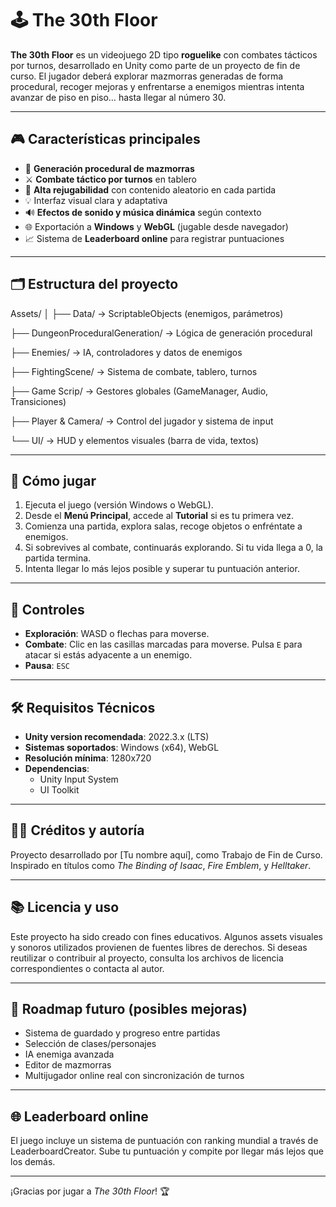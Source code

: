 # 🕹️ The 30th Floor

**The 30th Floor** es un videojuego 2D tipo **roguelike** con combates tácticos por turnos, desarrollado en Unity como parte de un proyecto de fin de curso. El jugador deberá explorar mazmorras generadas de forma procedural, recoger mejoras y enfrentarse a enemigos mientras intenta avanzar de piso en piso… hasta llegar al número 30.

---

## 🎮 Características principales

- 🧩 **Generación procedural de mazmorras**
- ⚔️ **Combate táctico por turnos** en tablero
- 🔁 **Alta rejugabilidad** con contenido aleatorio en cada partida
- 💡 Interfaz visual clara y adaptativa
- 🔊 **Efectos de sonido y música dinámica** según contexto
- 🌐 Exportación a **Windows** y **WebGL** (jugable desde navegador)
- 📈 Sistema de **Leaderboard online** para registrar puntuaciones

---

## 🗂️ Estructura del proyecto

Assets/
│
├── Data/ → ScriptableObjects (enemigos, parámetros)

├── DungeonProceduralGeneration/ → Lógica de generación procedural

├── Enemies/ → IA, controladores y datos de enemigos

├── FightingScene/ → Sistema de combate, tablero, turnos

├── Game Scrip/ → Gestores globales (GameManager, Audio, Transiciones)

├── Player & Camera/ → Control del jugador y sistema de input

└── UI/ → HUD y elementos visuales (barra de vida, textos)

---

## 🧪 Cómo jugar

1. Ejecuta el juego (versión Windows o WebGL).
2. Desde el **Menú Principal**, accede al **Tutorial** si es tu primera vez.
3. Comienza una partida, explora salas, recoge objetos o enfréntate a enemigos.
4. Si sobrevives al combate, continuarás explorando. Si tu vida llega a 0, la partida termina.
5. Intenta llegar lo más lejos posible y superar tu puntuación anterior.

---

## 🧠 Controles

- **Exploración**: WASD o flechas para moverse.
- **Combate**: Clic en las casillas marcadas para moverse. Pulsa `E` para atacar si estás adyacente a un enemigo.
- **Pausa**: `ESC`

---

## 🛠️ Requisitos Técnicos

- **Unity version recomendada**: 2022.3.x (LTS)
- **Sistemas soportados**: Windows (x64), WebGL
- **Resolución mínima**: 1280x720
- **Dependencias**:
  - Unity Input System
  - UI Toolkit

---

## 👨‍💻 Créditos y autoría

Proyecto desarrollado por [Tu nombre aquí], como Trabajo de Fin de Curso.  
Inspirado en títulos como *The Binding of Isaac*, *Fire Emblem*, y *Helltaker*.

---

## 📚 Licencia y uso

Este proyecto ha sido creado con fines educativos. Algunos assets visuales y sonoros utilizados provienen de fuentes libres de derechos. Si deseas reutilizar o contribuir al proyecto, consulta los archivos de licencia correspondientes o contacta al autor.

---

## 🧭 Roadmap futuro (posibles mejoras)

- Sistema de guardado y progreso entre partidas
- Selección de clases/personajes
- IA enemiga avanzada
- Editor de mazmorras
- Multijugador online real con sincronización de turnos

---

## 🌐 Leaderboard online

El juego incluye un sistema de puntuación con ranking mundial a través de LeaderboardCreator. Sube tu puntuación y compite por llegar más lejos que los demás.

---

¡Gracias por jugar a *The 30th Floor*! 🏆
